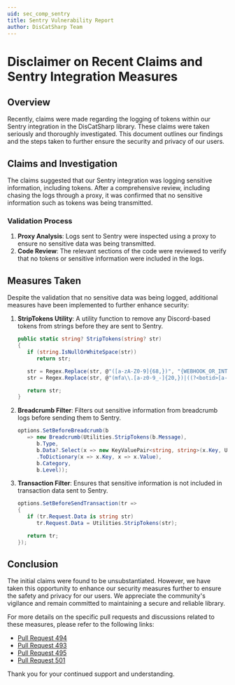 ```yaml
---
uid: sec_comp_sentry
title: Sentry Vulnerability Report
author: DisCatSharp Team
---
```


# Disclaimer on Recent Claims and Sentry Integration Measures

## Overview

Recently, claims were made regarding the logging of tokens within our Sentry integration in the DisCatSharp library. These claims were taken seriously and thoroughly investigated. This document outlines our findings and the steps taken to further ensure the security and privacy of our users.

## Claims and Investigation

The claims suggested that our Sentry integration was logging sensitive information, including tokens. After a comprehensive review, including chasing the logs through a proxy, it was confirmed that no sensitive information such as tokens was being transmitted.

### Validation Process

1. **Proxy Analysis**: Logs sent to Sentry were inspected using a proxy to ensure no sensitive data was being transmitted.
2. **Code Review**: The relevant sections of the code were reviewed to verify that no tokens or sensitive information were included in the logs.

## Measures Taken

Despite the validation that no sensitive data was being logged, additional measures have been implemented to further enhance security:

1. **StripTokens Utility**: A utility function to remove any Discord-based tokens from strings before they are sent to Sentry.
   ```csharp
   public static string? StripTokens(string? str)
   {
      if (string.IsNullOrWhiteSpace(str))
         return str;

      str = Regex.Replace(str, @"([a-zA-Z0-9]{68,})", "{WEBHOOK_OR_INTERACTION_TOKEN}"); // Any alphanumeric string this long is likely to be sensitive information anyways
      str = Regex.Replace(str, @"(mfa\\.[a-z0-9_-]{20,})|((?<botid>[a-z0-9_-]{23,28})\\.(?<creation>[a-z0-9_-]{6,7})\\.(?<enc>[a-z0-9_-]{27,}))", "{BOT_OR_USER_TOKEN}");

      return str;
   }
   ```

2. **Breadcrumb Filter**: Filters out sensitive information from breadcrumb logs before sending them to Sentry.
   ```csharp
   options.SetBeforeBreadcrumb(b
      => new Breadcrumb(Utilities.StripTokens(b.Message),
         b.Type,
         b.Data?.Select(x => new KeyValuePair<string, string>(x.Key, Utilities.StripTokens(x.Value)))
         .ToDictionary(x => x.Key, x => x.Value),
         b.Category,
         b.Level));
   ```

3. **Transaction Filter**: Ensures that sensitive information is not included in transaction data sent to Sentry.
   ```csharp
   options.SetBeforeSendTransaction(tr =>
   {
      if (tr.Request.Data is string str)
         tr.Request.Data = Utilities.StripTokens(str);

      return tr;
   });
   ```

## Conclusion

The initial claims were found to be unsubstantiated. However, we have taken this opportunity to enhance our security measures further to ensure the safety and privacy for our users. We appreciate the community's vigilance and remain committed to maintaining a secure and reliable library.

For more details on the specific pull requests and discussions related to these measures, please refer to the following links:
- [Pull Request 494](https://github.com/Aiko-IT-Systems/DisCatSharp/pull/494)
- [Pull Request 493](https://github.com/Aiko-IT-Systems/DisCatSharp/pull/493)
- [Pull Request 495](https://github.com/Aiko-IT-Systems/DisCatSharp/pull/495)
- [Pull Request 501](https://github.com/Aiko-IT-Systems/DisCatSharp/pull/501)

Thank you for your continued support and understanding.
